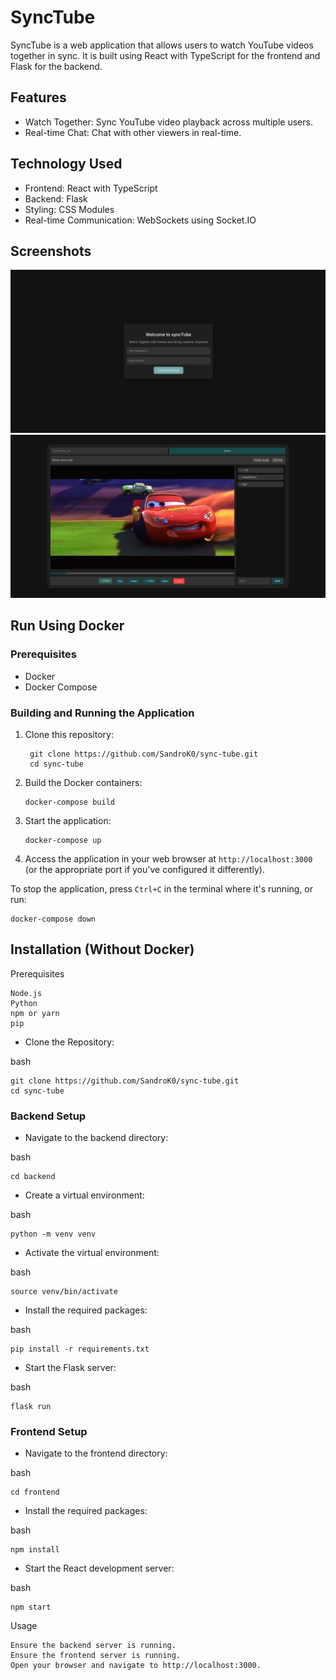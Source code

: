# SyncTube

SyncTube is a web application that allows users to watch YouTube videos together in sync. It is built using React with TypeScript for the frontend and Flask for the backend.

## Features

- Watch Together: Sync YouTube video playback across multiple users.
- Real-time Chat: Chat with other viewers in real-time.

## Technology Used

- Frontend: React with TypeScript
- Backend: Flask
- Styling: CSS Modules
- Real-time Communication: WebSockets using Socket.IO

## Screenshots

![Screenshot 1](./screenshots/screenshot1.png)
![Screenshot 2](./screenshots/screenshot2.png)

## Run Using Docker

### Prerequisites

- Docker
- Docker Compose

### Building and Running the Application

1. Clone this repository:

   ```
    git clone https://github.com/SandroK0/sync-tube.git
    cd sync-tube
   ```

2. Build the Docker containers:

   ```
   docker-compose build
   ```

3. Start the application:

   ```
   docker-compose up
   ```

4. Access the application in your web browser at `http://localhost:3000` (or the appropriate port if you've configured it differently).

To stop the application, press `Ctrl+C` in the terminal where it's running, or run:

```
docker-compose down
```

## Installation (Without Docker)

Prerequisites

    Node.js
    Python
    npm or yarn
    pip

- Clone the Repository:

bash

    git clone https://github.com/SandroK0/sync-tube.git
    cd sync-tube

### Backend Setup

- Navigate to the backend directory:

bash

    cd backend

- Create a virtual environment:

bash

    python -m venv venv

- Activate the virtual environment:

bash

    source venv/bin/activate

- Install the required packages:

bash

    pip install -r requirements.txt

- Start the Flask server:

bash

    flask run

### Frontend Setup

- Navigate to the frontend directory:

bash

    cd frontend

- Install the required packages:

bash

    npm install

- Start the React development server:

bash

    npm start

Usage

    Ensure the backend server is running.
    Ensure the frontend server is running.
    Open your browser and navigate to http://localhost:3000.
